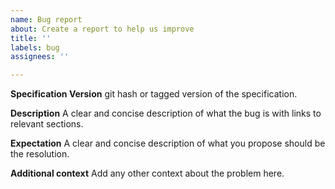 ```yaml
---
name: Bug report
about: Create a report to help us improve
title: ''
labels: bug
assignees: ''

---
```



**Specification Version**
git hash or tagged version of the specification.

**Description**
A clear and concise description of what the bug is with links to relevant sections.

**Expectation**
A clear and concise description of what you propose should be the resolution.

**Additional context**
Add any other context about the problem here.
